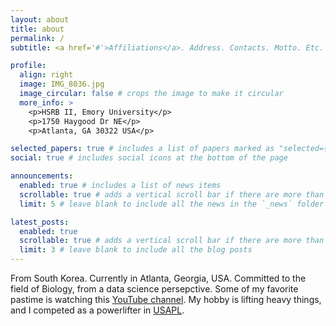 ```yaml
---
layout: about
title: about
permalink: /
subtitle: <a href='#'>Affiliations</a>. Address. Contacts. Motto. Etc.

profile:
  align: right
  image: IMG_8036.jpg
  image_circular: false # crops the image to make it circular
  more_info: >
    <p>HSRB II, Emory University</p>
    <p>1750 Haygood Dr NE</p>
    <p>Atlanta, GA 30322 USA</p>

selected_papers: true # includes a list of papers marked as "selected={true}"
social: true # includes social icons at the bottom of the page

announcements:
  enabled: true # includes a list of news items
  scrollable: true # adds a vertical scroll bar if there are more than 3 news items
  limit: 5 # leave blank to include all the news in the `_news` folder

latest_posts:
  enabled: true
  scrollable: true # adds a vertical scroll bar if there are more than 3 new posts items
  limit: 3 # leave blank to include all the blog posts
---
```


From South Korea. Currently in Atlanta, Georgia, USA. Committed to the field of Biology, from a data science persepctive. Some of my favorite pastime is watching this [YouTube channel](https://www.youtube.com/@samdaejang_official). My hobby is lifting heavy things, and I competed as a powerlifter in [USAPL](https://www.openpowerlifting.org/u/kernyupark).
